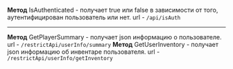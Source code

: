 
**Метод** IsAuthenticated - получает true или false в зависимости от того, аутентифицирован пользователь или нет. url - ``/api/isAuth``
***
**Метод** GetPlayerSummary - получает json информацию о пользователе. url - ``/restrictApi/userInfo/summary``
**Метод** GetUserInventory - получает json информацию об инвентаре пользователя. url - ``/restrictApi/userInfo/getInventory``
